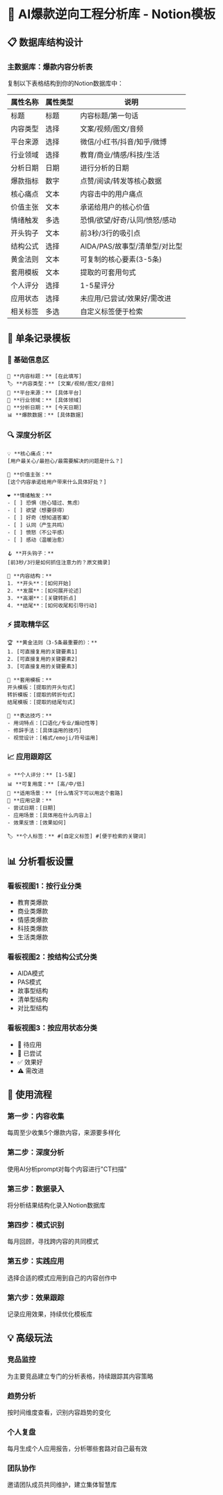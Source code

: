 # 🚀 AI爆款逆向工程分析库 - Notion模板

## 📋 数据库结构设计

### 主数据库：爆款内容分析表
复制以下表格结构到你的Notion数据库中：

| 属性名称 | 属性类型 | 说明 |
|---------|---------|------|
| 标题 | 标题 | 内容标题/第一句话 |
| 内容类型 | 选择 | 文案/视频/图文/音频 |
| 平台来源 | 选择 | 微信/小红书/抖音/知乎/微博 |
| 行业领域 | 选择 | 教育/商业/情感/科技/生活 |
| 分析日期 | 日期 | 进行分析的日期 |
| 爆款指标 | 数字 | 点赞/阅读/转发等核心数据 |
| 核心痛点 | 文本 | 内容击中的用户痛点 |
| 价值主张 | 文本 | 承诺给用户的核心价值 |
| 情绪触发 | 多选 | 恐惧/欲望/好奇/认同/愤怒/感动 |
| 开头钩子 | 文本 | 前3秒/3行的吸引点 |
| 结构公式 | 选择 | AIDA/PAS/故事型/清单型/对比型 |
| 黄金法则 | 文本 | 可复制的核心要素(3-5条) |
| 套用模板 | 文本 | 提取的可套用句式 |
| 个人评分 | 选择 | 1-5星评分 |
| 应用状态 | 选择 | 未应用/已尝试/效果好/需改进 |
| 相关标签 | 多选 | 自定义标签便于检索 |

## 📝 单条记录模板

### 🎯 基础信息区
```
📌 **内容标题：** [在此填写]
🏷️ **内容类型：** [文案/视频/图文/音频]
📱 **平台来源：** [具体平台]
🎯 **行业领域：** [具体领域]
📅 **分析日期：** [今天日期]
📊 **爆款数据：** [具体数据]
```

### 🔍 深度分析区
```
💡 **核心痛点：**
[用户最关心/最担心/最需要解决的问题是什么？]

🎁 **价值主张：**
[这个内容承诺给用户带来什么具体好处？]

❤️ **情绪触发：**
- [ ] 恐惧（担心错过、焦虑）
- [ ] 欲望（想要获得）
- [ ] 好奇（想知道答案）
- [ ] 认同（产生共鸣）
- [ ] 愤怒（不公平感）
- [ ] 感动（温暖治愈）

🪝 **开头钩子：**
[前3秒/3行是如何抓住注意力的？原文摘录]

📐 **内容结构：**
1. **开头**：[如何开始]
2. **发展**：[如何展开论述]
3. **高潮**：[关键转折点]
4. **结尾**：[如何收尾和引导行动]
```

### ⚡ 提取精华区
```
🏆 **黄金法则（3-5条最重要的）：**
1. [可直接复用的关键要素1]
2. [可直接复用的关键要素2]
3. [可直接复用的关键要素3]

📝 **套用模板：**
开头模板：[提取的开头句式]
转折模板：[提取的转折句式]
结尾模板：[提取的结尾句式]

🎨 **表达技巧：**
- 用词特点：[口语化/专业/煽动性等]
- 修辞手法：[具体运用的技巧]
- 视觉设计：[格式/emoji/符号运用]
```

### 📈 应用跟踪区
```
⭐ **个人评分：** [1-5星]
📊 **可复用度：** [高/中/低]
🎯 **适用场景：** [什么情况下可以用这个套路]
📝 **应用记录：** 
- 尝试日期：[日期]
- 应用场景：[具体用在什么内容上]
- 效果反馈：[效果如何]

🏷️ **个人标签：** #[自定义标签] #[便于检索的关键词]
```

## 📊 分析看板设置

### 看板视图1：按行业分类
- 教育类爆款
- 商业类爆款  
- 情感类爆款
- 科技类爆款
- 生活类爆款

### 看板视图2：按结构公式分类
- AIDA模式
- PAS模式
- 故事型结构
- 清单型结构
- 对比型结构

### 看板视图3：按应用状态分类
- 📝 待应用
- 🔄 已尝试
- ✅ 效果好
- ⚠️ 需改进

## 🎯 使用流程

### 第一步：内容收集
每周至少收集5个爆款内容，来源要多样化

### 第二步：深度分析
使用AI分析prompt对每个内容进行"CT扫描"

### 第三步：数据录入
将分析结果结构化录入Notion数据库

### 第四步：模式识别
每月回顾，寻找跨内容的共同模式

### 第五步：实践应用
选择合适的模式应用到自己的内容创作中

### 第六步：效果跟踪
记录应用效果，持续优化模板库

## 💡 高级玩法

### 竞品监控
为主要竞品建立专门的分析表格，持续跟踪其内容策略

### 趋势分析
按时间维度查看，识别内容趋势的变化

### 个人复盘
每月生成个人应用报告，分析哪些套路对自己最有效

### 团队协作
邀请团队成员共同维护，建立集体智慧库